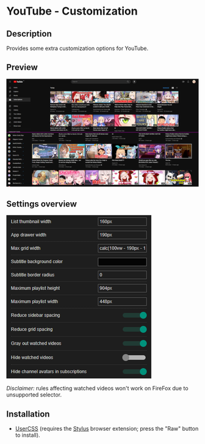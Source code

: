# YouTube - Customization

## Description

Provides some extra customization options for YouTube.

## Preview

![Preview](preview.png)

## Settings overview

![Settings](settings.png)

_Disclaimer:_ rules affecting watched videos won't work on FireFox due to unsupported selector.

## Installation

- [UserCSS](./youtube-customization.user.css) (requires the [Stylus](https://github.com/openstyles/stylus#releases) browser extension; press the "Raw" button to install).
